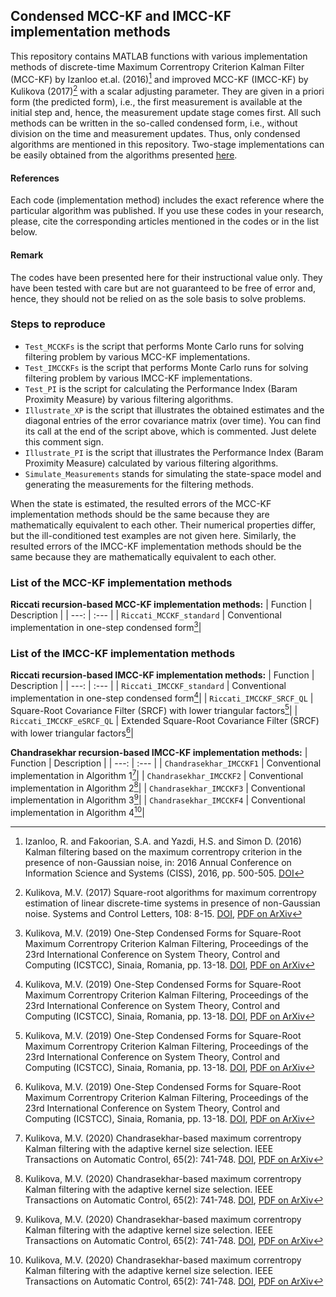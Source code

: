 ## Condensed MCC-KF and IMCC-KF implementation methods
This repository contains MATLAB functions with various implementation methods of discrete-time Maximum Correntropy Criterion Kalman Filter (MCC-KF) by Izanloo et.al. (2016)[^1] and improved MCC-KF (IMCC-KF) by Kulikova (2017)[^2] with a scalar adjusting parameter. They are given in a priori form (the predicted form), i.e., the first measurement is available at the initial step and, hence, the measurement update stage comes first. All such methods can be written in the so-called condensed form, i.e., without division on the time and measurement updates. Thus, only condensed algorithms are mentioned in this repository. Two-stage implementations can be easily obtained from the algorithms presented <a href="https://github.com/Maria-Kulikova/MCCKF-a-posteriori">here</a>.

#### References
Each code (implementation method) includes the exact reference where the particular algorithm was published. 
If you use these codes in your research, please, cite the corresponding articles mentioned in the codes or in the list below.  

#### Remark
The codes have been presented here for their instructional value only. They have been tested with care but are not guaranteed to be free of error and, hence, they should not be relied on as the sole basis to solve problems. 

### Steps to reproduce
- `Test_MCCKFs` is the script that performs Monte Carlo runs for solving filtering problem by various MCC-KF implementations.
- `Test_IMCCKFs` is the script that performs Monte Carlo runs for solving filtering problem by various IMCC-KF implementations.
- `Test_PI` is the script for calculating the Performance Index (Baram Proximity Measure) by various filtering algorithms. 
- `Illustrate_XP` is the script that illustrates the obtained estimates and the diagonal entries of the error covariance matrix (over time). You can find its call at the end of the script above, which is commented. Just delete this comment sign.
- `Illustrate_PI` is the script that illustrates the Performance Index (Baram Proximity Measure) calculated by various filtering algorithms. 
- `Simulate_Measurements` stands for simulating the state-space model and generating the measurements for the filtering methods.

When the state is estimated, the resulted errors of the MCC-KF implementation methods should be the same because they are mathematically equivalent to each other. Their numerical properties differ, but the ill-conditioned test examples are not given here. Similarly, the resulted errors of the IMCC-KF implementation methods should be the same because they are mathematically equivalent to each other. 

### List of the MCC-KF implementation methods 
**Riccati recursion-based MCC-KF implementation methods:**
| Function | Description |
| ---: | :--- |
| `Riccati_MCCKF_standard` | Conventional implementation in one-step condensed form[^3]|

### List of the IMCC-KF implementation methods
**Riccati recursion-based IMCC-KF implementation methods:**
| Function | Description |
| ---: | :--- |
| `Riccati_IMCCKF_standard` | Conventional implementation in one-step condensed form[^3]|
| `Riccati_IMCCKF_SRCF_QL` | Square-Root Covariance Filter (SRCF) with lower triangular factors[^3]|
| `Riccati_IMCCKF_eSRCF_QL` | Extended Square-Root Covariance Filter (SRCF) with lower triangular factors[^3]|
   
**Chandrasekhar recursion-based IMCC-KF implementation methods:**
| Function | Description |
| ---: | :--- |
| `Chandrasekhar_IMCCKF1` | Conventional implementation in Algorithm 1[^4]|
| `Chandrasekhar_IMCCKF2` | Conventional implementation in Algorithm 2[^4]|
| `Chandrasekhar_IMCCKF3` | Conventional implementation in Algorithm 3[^4]|
| `Chandrasekhar_IMCCKF4` | Conventional implementation in Algorithm 4[^4]|

[^1]: Izanloo, R. and Fakoorian, S.A. and Yazdi, H.S. and Simon D. (2016) Kalman filtering based on the maximum correntropy criterion in the presence of non-Gaussian noise, in: 2016 Annual Conference on Information Science and Systems (CISS), 2016, pp. 500-505. <a href="https://doi.org/10.1109/CISS.2016.7460553">DOI</a>
[^2]: Kulikova, M.V. (2017) Square-root algorithms for maximum correntropy estimation of linear discrete-time systems in presence of non-Gaussian noise. Systems and Control Letters, 108: 8-15. <a href="https://doi.org/10.1016/j.sysconle.2017.07.016">DOI</a>, <a href="https://arxiv.org/abs/1611.03686">PDF on ArXiv</a>
[^3]: Kulikova, M.V. (2019) One-Step Condensed Forms for Square-Root Maximum Correntropy Criterion Kalman Filtering, Proceedings of the 23rd International Conference on System Theory, Control and Computing (ICSTCC),  Sinaia, Romania, pp. 13-18. <a href="http://doi.org/10.1109/ICSTCC.2019.8885950">DOI</a>, <a href="https://arxiv.org/abs/2310.18750">PDF on ArXiv</a>
[^4]:  Kulikova, M.V. (2020) Chandrasekhar-based maximum correntropy Kalman filtering with the adaptive kernel size selection. IEEE Transactions on Automatic Control, 65(2): 741-748.  <a href="https://doi.org/10.1109/TAC.2019.2919341">DOI</a>, <a  href="https://arxiv.org/abs/2311.01165">PDF on ArXiv</a>
